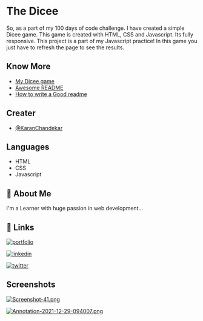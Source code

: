 
# The Dicee

So, as a part of my 100 days of code challenge. I have created a simple Dicee game. This game is created with HTML, CSS and Javascript. Its fully responsive. This project is a part of my Javascript practice! In this game you just have to refresh the page to see the results.


## Know More

 - [My Dicee game](https://karanchandekar.github.io/TheDicee/)
 - [Awesome README](https://github.com/matiassingers/awesome-readme)
 - [How to write a Good readme](https://bulldogjob.com/news/449-how-to-write-a-good-readme-for-your-github-project)


## Creater

- [@KaranChandekar](https://github.com/KaranChandekar)


## Languages

- HTML
- CSS
- Javascript


## 🚀 About Me
I'm a Learner with huge passion in web development...


## 🔗 Links
[![portfolio](https://img.shields.io/badge/my_portfolio-000?style=for-the-badge&logo=ko-fi&logoColor=white)](https://portfolio-me-karanchandekar.vercel.app/)

[![linkedin](https://img.shields.io/badge/linkedin-0A66C2?style=for-the-badge&logo=linkedin&logoColor=white)](https://www.linkedin.com/in/karan-chandekar-a87263219/)

[![twitter](https://img.shields.io/badge/twitter-1DA1F2?style=for-the-badge&logo=twitter&logoColor=white)](https://twitter.com/karanchandekar1)


## Screenshots

[![Screenshot-41.png](https://i.postimg.cc/jSGgTvHZ/Screenshot-41.png)](https://postimg.cc/VJWBBqHC)

[![Annotation-2021-12-29-094007.png](https://i.postimg.cc/PqW4jHr5/Annotation-2021-12-29-094007.png)](https://postimg.cc/2q5vQPZs)
